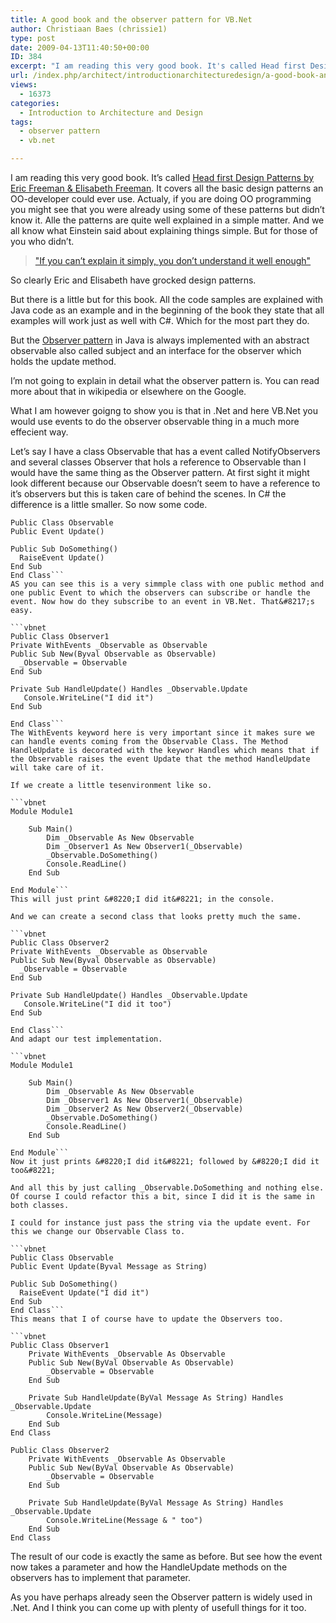 ```yaml
---
title: A good book and the observer pattern for VB.Net
author: Christiaan Baes (chrissie1)
type: post
date: 2009-04-13T11:40:50+00:00
ID: 384
excerpt: "I am reading this very good book. It's called Head first Design Patterns by Eric Freeman &amp; Elisabeth Freeman. It covers all the basic design patterns an OO-developer could ever use. Actualy, if you are doing OO programming you might see that you wer&hellip;"
url: /index.php/architect/introductionarchitecturedesign/a-good-book-and-the-observer-pattern-for/
views:
  - 16373
categories:
  - Introduction to Architecture and Design
tags:
  - observer pattern
  - vb.net

---
```

I am reading this very good book. It&#8217;s called [Head first Design Patterns by Eric Freeman & Elisabeth Freeman][1]. It covers all the basic design patterns an OO-developer could ever use. Actualy, if you are doing OO programming you might see that you were already using some of these patterns but didn&#8217;t know it. Alle the patterns are quite well explained in a simple matter. And we all know what Einstein said about explaining things simple. But for those of you who didn&#8217;t.

> ["If you can&#8217;t explain it simply, you don&#8217;t understand it well enough"][2]

So clearly Eric and Elisabeth have grocked design patterns.

But there is a little but for this book. All the code samples are explained with Java code as an example and in the beginning of the book they state that all examples will work just as well with C#. Which for the most part they do. 

But the [Observer pattern][3] in Java is always implemented with an abstract observable also called subject and an interface for the observer which holds the update method. 

I&#8217;m not going to explain in detail what the observer pattern is. You can read more about that in wikipedia or elsewhere on the Google.

What I am however goigng to show you is that in .Net and here VB.Net you would use events to do the observer observable thing in a much more effecient way.

Let&#8217;s say I have a class Observable that has a event called NotifyObservers and several classes Observer that hols a reference to Observable than I would have the same thing as the Observer pattern. At first sight it might look different because our Observable doesn&#8217;t seem to have a reference to it&#8217;s observers but this is taken care of behind the scenes. In C# the difference is a little smaller. So now some code.

```vbnet
Public Class Observable
Public Event Update()

Public Sub DoSomething()
  RaiseEvent Update() 
End Sub
End Class```
AS you can see this is a very simmple class with one public method and one public Event to which the observers can subscribe or handle the event. Now how do they subscribe to an event in VB.Net. That&#8217;s easy.

```vbnet
Public Class Observer1
Private WithEvents _Observable as Observable
Public Sub New(Byval Observable as Observable)
  _Observable = Observable
End Sub

Private Sub HandleUpdate() Handles _Observable.Update
   Console.WriteLine("I did it")
End Sub

End Class```
The WithEvents keyword here is very important since it makes sure we can handle events coming from the Observable Class. The Method HandleUpdate is decorated with the keywor Handles which means that if the Observable raises the event Update that the method HandleUpdate will take care of it.

If we create a little tesenvironment like so.

```vbnet
Module Module1

    Sub Main()
        Dim _Observable As New Observable
        Dim _Observer1 As New Observer1(_Observable)
        _Observable.DoSomething()
        Console.ReadLine()
    End Sub

End Module```
This will just print &#8220;I did it&#8221; in the console.

And we can create a second class that looks pretty much the same.

```vbnet
Public Class Observer2
Private WithEvents _Observable as Observable
Public Sub New(Byval Observable as Observable)
  _Observable = Observable
End Sub

Private Sub HandleUpdate() Handles _Observable.Update
   Console.WriteLine("I did it too")
End Sub

End Class```
And adapt our test implementation.

```vbnet
Module Module1

    Sub Main()
        Dim _Observable As New Observable
        Dim _Observer1 As New Observer1(_Observable)
        Dim _Observer2 As New Observer2(_Observable)
        _Observable.DoSomething()
        Console.ReadLine()
    End Sub

End Module```
Now it just prints &#8220;I did it&#8221; followed by &#8220;I did it too&#8221;

And all this by just calling _Observable.DoSomething and nothing else. Of course I could refactor this a bit, since I did it is the same in both classes.

I could for instance just pass the string via the update event. For this we change our Observable Class to.

```vbnet
Public Class Observable
Public Event Update(Byval Message as String)

Public Sub DoSomething()
  RaiseEvent Update("I did it") 
End Sub
End Class```
This means that I of course have to update the Observers too.

```vbnet
Public Class Observer1
    Private WithEvents _Observable As Observable
    Public Sub New(ByVal Observable As Observable)
        _Observable = Observable
    End Sub

    Private Sub HandleUpdate(ByVal Message As String) Handles _Observable.Update
        Console.WriteLine(Message)
    End Sub
End Class
```
```vbnet
Public Class Observer2
    Private WithEvents _Observable As Observable
    Public Sub New(ByVal Observable As Observable)
        _Observable = Observable
    End Sub

    Private Sub HandleUpdate(ByVal Message As String) Handles _Observable.Update
        Console.WriteLine(Message & " too")
    End Sub
End Class
```
The result of our code is exactly the same as before. But see how the event now takes a parameter and how the HandleUpdate methods on the observers has to implement that parameter.

As you have perhaps already seen the Observer pattern is widely used in .Net. And I think you can come up with plenty of usefull things for it too.

 [1]: http://www.amazon.com/First-Design-Patterns-Elisabeth-Freeman/dp/0596007124
 [2]: http://thinkexist.com/quotation/if_you_can-t_explain_it_simply-you_don-t/186838.html
 [3]: http://en.wikipedia.org/wiki/Observer_pattern
